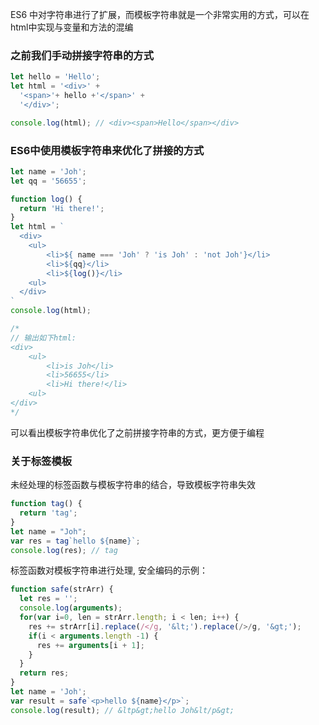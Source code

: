 ES6 中对字符串进行了扩展，而模板字符串就是一个非常实用的方式，可以在html中实现与变量和方法的混编

### 之前我们手动拼接字符串的方式

```javascript
let hello = 'Hello';
let html = '<div>' + 
  '<span>'+ hello +'</span>' + 
  '</div>';

console.log(html); // <div><span>Hello</span></div>
```

### ES6中使用模板字符串来优化了拼接的方式

```javascript
let name = 'Joh';
let qq = '56655';

function log() {
  return 'Hi there!';
}
let html = `
  <div>
    <ul>
        <li>${ name === 'Joh' ? 'is Joh' : 'not Joh'}</li>
        <li>${qq}</li>
        <li>${log()}</li>
    <ul>
  </div>
`
console.log(html);

/*
// 输出如下html:
<div>
    <ul>
        <li>is Joh</li>
        <li>56655</li>
        <li>Hi there!</li>
    <ul>
</div>   
*/
```

可以看出模板字符串优化了之前拼接字符串的方式，更方便于编程

### 关于标签模板

未经处理的标签函数与模板字符串的结合，导致模板字符串失效

```javascript
function tag() {
  return 'tag';
}
let name = "Joh";
var res = tag`hello ${name}`;
console.log(res); // tag
```

标签函数对模板字符串进行处理, 安全编码的示例：

```javascript
function safe(strArr) {
  let res = '';
  console.log(arguments);
  for(var i=0, len = strArr.length; i < len; i++) {
    res += strArr[i].replace(/</g, '&lt;').replace(/>/g, '&gt;');
    if(i < arguments.length -1) {
      res += arguments[i + 1];
    }
  }
  return res;
}
let name = 'Joh';
var result = safe`<p>hello ${name}</p>`;
console.log(result); // &ltp&gt;hello Joh&lt/p&gt;
```